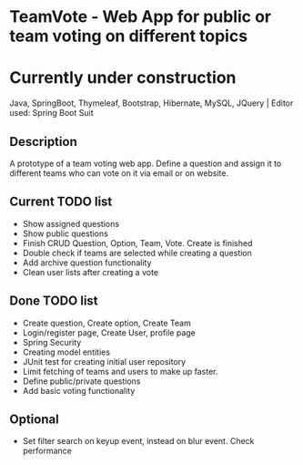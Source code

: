 # TeamVote - Web App for public or team voting on different topics
# Currently under construction
Java, SpringBoot, Thymeleaf, Bootstrap, Hibernate, MySQL, JQuery | Editor used: Spring Boot Suit

## Description
A prototype of a team voting web app. Define a question and assign it to different teams who can vote on it via email or on website.

## Current TODO list
* Show assigned questions
* Show public questions
* Finish CRUD Question, Option, Team, Vote. Create is finished
* Double check if teams are selected while creating a question
* Add archive question functionality
* Clean user lists after creating a vote

## Done TODO list
* Create question, Create option, Create Team
* Login/register page, Create User, profile page
* Spring Security
* Creating model entities
* JUnit test for creating initial user repository
* Limit fetching of teams and users to make up faster. 
* Define public/private questions
* Add basic voting functionality

## Optional
* Set filter search on keyup event, instead on blur event. Check performance

